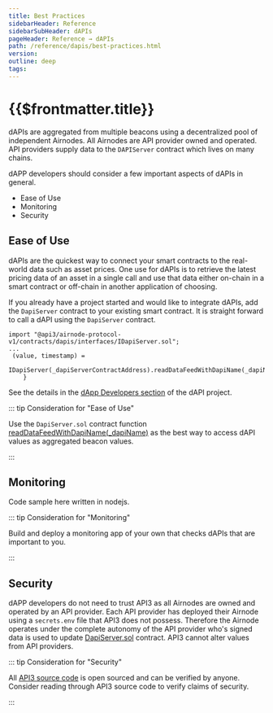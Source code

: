 ```yaml
---
title: Best Practices
sidebarHeader: Reference
sidebarSubHeader: dAPIs
pageHeader: Reference → dAPIs
path: /reference/dapis/best-practices.html
version:
outline: deep
tags:
---
```


<VersionWarning/>

<PageHeader/>

# {{$frontmatter.title}}

dAPIs are aggregated from multiple beacons using a decentralized pool of
independent Airnodes. All Airnodes are API provider owned and operated. API
providers supply data to the `DAPIServer` contract which lives on many chains.

dAPP developers should consider a few important aspects of dAPIs in general.

- Ease of Use
- Monitoring
- Security

## Ease of Use

dAPIs are the quickest way to connect your smart contracts to the real-world
data such as asset prices. One use for dAPIs is to retrieve the latest pricing
data of an asset in a single call and use that data either on-chain in a smart
contract or off-chain in another application of choosing.

If you already have a project started and would like to integrate dAPIs, add the
`DapiServer` contract to your existing smart contract. It is straight forward to
call a dAPI using the `DapiServer` contract.

```solidity
import "@api3/airnode-protocol-v1/contracts/dapis/interfaces/IDapiServer.sol";
...
 (value, timestamp) =
            IDapiServer(_dapiServerContractAddress).readDataFeedWithDapiName(_dapiName);
    }
```

See the details in the
[dApp Developers section](../developers/read-data-feed-with-dapi-name.md) of the
dAPI project.

::: tip Consideration for "Ease of Use"

Use the `DapiServer.sol` contract function
[readDataFeedWithDapiName(\_dapiName)](../developers/read-data-feed-with-dapi-name.md)
as the best way to access dAPI values as aggregated beacon values.

:::

## Monitoring

Code sample here written in nodejs.

::: tip Consideration for "Monitoring"

Build and deploy a monitoring app of your own that checks dAPIs that are
important to you.

:::

## Security

dAPP developers do not need to trust API3 as all Airnodes are owned and operated
by an API provider. Each API provider has deployed their Airnode using a
`secrets.env` file that API3 does not possess. Therefore the Airnode operates
under the complete autonomy of the API provider who's signed data is used to
update
[DapiServer.sol](https://github.com/api3dao/airnode-protocol-v1/blob/main/contracts/dapis/DapiServer.sol)
contract. API3 cannot alter values from API providers.

::: tip Consideration for "Security"

All [API3 source code](https://github.com/orgs/api3dao/repositories?type=all) is
open sourced and can be verified by anyone. Consider reading through API3 source
code to verify claims of security.

:::
